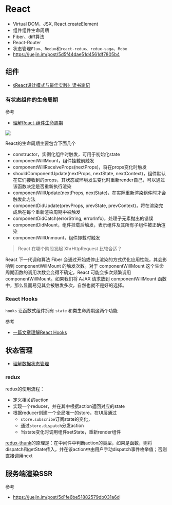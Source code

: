React
===
* Virtual DOM，JSX, React.createElement
* 组件组件生命周期
* Fiber、diff算法
* React-Router
* 状态管理`Flux`、`Redux`和`react-redux`、`redux-saga`、`Mobx`
* https://juejin.im/post/5d5f44dae51d4561df7805b4


## 组件
* [《React设计模式与最佳实践》读书笔记](https://www.shymean.com/article/%E3%80%8AReact%E8%AE%BE%E8%AE%A1%E6%A8%A1%E5%BC%8F%E4%B8%8E%E6%9C%80%E4%BD%B3%E5%AE%9E%E8%B7%B5%E3%80%8B%E8%AF%BB%E4%B9%A6%E7%AC%94%E8%AE%B0)

### 有状态组件的生命周期
参考
* [理解React-组件生命周期](https://juejin.im/post/5a9a0ff26fb9a028b92c9a29)

![](https://timgsa.baidu.com/timg?image&quality=80&size=b9999_10000&sec=1520253711095&di=71e09be1902f051e242ceb66cb71e7b2&imgtype=0&src=http%3A%2F%2Fstatic.open-open.com%2Flib%2FuploadImg%2F20170502%2F20170502142621_556.png)

React的生命周期主要包含下面几个
* constructor，实例化组件时触发，可用于初始化state
* componentWillMount，组件挂载前触发
* componentWillReceiveProps(nextProps)，将在props变化时触发
* shouldComponentUpdate(nextProps, nextState, nextContext)，组件默认在它们接收到的props，其状态或环境发生变化时重新render自己，可以通过该函数决定是否重新执行渲染
* componentWillUpdate(nextProps, nextState)，在实际重新渲染组件时才会触发此方法
* componentDidUpdate(prevProps, prevState, prevContext)，将在渲染完成后在每个重新渲染周期中被触发
* componentDidCatch(errorString, errorInfo)，处理子元素抛出的错误
* componentDidMount，组件挂载后触发，表示组件及其所有子组件被正确渲染
* componentWillUnmount，组件卸载时触发

> React 在哪个阶段发起 XhrHttpRequest 比较合适？

React 下一代调和算法 Fiber 会通过开始或停止渲染的方式优化应用性能，其会影响到 componentWillMount 的触发次数。对于 componentWillMount 这个生命周期函数的调用次数会变得不确定，React 可能会多次频繁调用 componentWillMount。如果我们将 AJAX 请求放到 componentWillMount 函数中，那么显而易见其会被触发多次，自然也就不是好的选择。

### React Hooks
`hooks` 让函数式组件拥有 `state` 和类生命周期这两个功能

参考
* [一篇文章理解React Hooks](https://zhuanlan.zhihu.com/p/50597236)

## 状态管理
* [理解数据状态管理](https://www.shymean.com/article/%E7%90%86%E8%A7%A3%E6%95%B0%E6%8D%AE%E7%8A%B6%E6%80%81%E7%AE%A1%E7%90%86)


### redux
redux的使用流程：
* 定义相关的action
* 实现一个reducer，并在其中根据action返回对应的state
* 根据reducer创建一个全局唯一的store，在UI层通过
    * `store.subscribe`订阅state的变化，
    * 通过`store.dispatch`分发action
    * 当state变化时调用组件setState，重新render组件

[redux-thunk](https://github.com/reduxjs/redux-thunk/blob/master/src/index.js)的原理是：在中间件中判断action的类型，如果是函数，则将dispatch和getState传入，并在该action中由用户手动dispatch事件枚举值；否则直接调用next


## 服务端渲染SSR
参考
* https://juejin.im/post/5d1fe6be51882579db031a6d